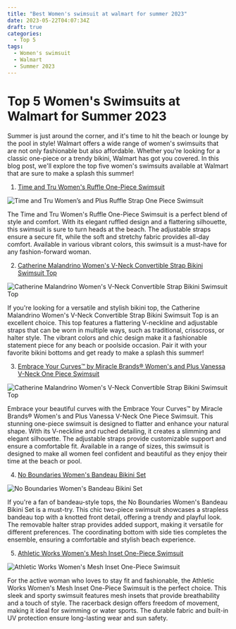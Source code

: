 ```yaml
---
title: "Best Women's swimsuit at walmart for summer 2023"
date: 2023-05-22T04:07:34Z
draft: true
categories:
  - Top 5
tags:
  - Women's swimsuit
  - Walmart
  - Summer 2023
---
```


# Top 5 Women's Swimsuits at Walmart for Summer 2023

Summer is just around the corner, and it's time to hit the beach or lounge by the pool in style! Walmart offers a wide range of women's swimsuits that are not only fashionable but also affordable. Whether you're looking for a classic one-piece or a trendy bikini, Walmart has got you covered. In this blog post, we'll explore the top five women's swimsuits available at Walmart that are sure to make a splash this summer!

1. [Time and Tru Women's Ruffle One-Piece Swimsuit](https://www.walmart.com/ip/Time-and-Tru-Women-s-and-Plus-Ruffle-Strap-One-Piece-Swimsuit/1643863820?athbdg=L1600)

![Time and Tru Women’s and Plus Ruffle Strap One Piece Swimsuit](https://i5.walmartimages.com/asr/39cf7bd6-1135-4ffe-8ca5-ad77c0e34329.d7695d547350a9bebd25328dcf1f6db0.jpeg?odnHeight=300&odnWidth=300&odnBg=FFFFFF)

The Time and Tru Women's Ruffle One-Piece Swimsuit is a perfect blend of style and comfort. With its elegant ruffled design and a flattering silhouette, this swimsuit is sure to turn heads at the beach. The adjustable straps ensure a secure fit, while the soft and stretchy fabric provides all-day comfort. Available in various vibrant colors, this swimsuit is a must-have for any fashion-forward woman.


2. [Catherine Malandrino Women's V-Neck Convertible Strap Bikini Swimsuit Top](https://www.walmart.com/ip/Catherine-Malandrino-Women-s-V-Neck-Convertible-Strap-Bikini-Swimsuit-Top/446779736)

![Catherine Malandrino Women's V-Neck Convertible Strap Bikini Swimsuit Top](https://i5.walmartimages.com/asr/13e71c98-a6c6-4f1a-9ae9-00c67d14ff34.4da9ed6c2b4738c9672343e13a9adbbf.jpeg?odnHeight=300&odnWidth=300&odnBg=FFFFFF)

If you're looking for a versatile and stylish bikini top, the Catherine Malandrino Women's V-Neck Convertible Strap Bikini Swimsuit Top is an excellent choice. This top features a flattering V-neckline and adjustable straps that can be worn in multiple ways, such as traditional, crisscross, or halter style. The vibrant colors and chic design make it a fashionable statement piece for any beach or poolside occasion. Pair it with your favorite bikini bottoms and get ready to make a splash this summer!

<script async src="https://pagead2.googlesyndication.com/pagead/js/adsbygoogle.js"></script>
<!-- cpa -->
<ins class="adsbygoogle"
     style="display:block"
     data-ad-client="ca-pub-2843564932689995"
     data-ad-slot="3526097725"
     data-ad-format="auto"
     data-full-width-responsive="true"></ins>
<script>
     (adsbygoogle = window.adsbygoogle || []).push({});
</script>

3. [Embrace Your Curves™ by Miracle Brands® Women's and Plus Vanessa V-Neck One Piece Swimsuit](https://www.walmart.com/ip/Embrace-Your-Curves-by-Miracle-Brands-Women-s-and-Plus-Vanessa-V-Neck-One-Piece-Swimsuit/1618914751?athbdg=L1600)

![Catherine Malandrino Women's V-Neck Convertible Strap Bikini Swimsuit Top](https://i5.walmartimages.com/asr/e6fc671d-2223-4cb6-a53c-0b353cbb07a7.7645154384f507df897a21f6e84ac077.jpeg?odnHeight=300&odnWidth=300&odnBg=FFFFFF)

Embrace your beautiful curves with the Embrace Your Curves™ by Miracle Brands® Women's and Plus Vanessa V-Neck One Piece Swimsuit. This stunning one-piece swimsuit is designed to flatter and enhance your natural shape. With its V-neckline and ruched detailing, it creates a slimming and elegant silhouette. The adjustable straps provide customizable support and ensure a comfortable fit. Available in a range of sizes, this swimsuit is designed to make all women feel confident and beautiful as they enjoy their time at the beach or pool.

4. [No Boundaries Women's Bandeau Bikini Set](https://www.walmart.com/ip/No-Boundaries-Women-s-Asymmetrical-Bandeau-Bikini-Top-with-Center-Front-Ring/697358142)

![No Boundaries Women's Bandeau Bikini Set](https://i5.walmartimages.com/asr/158e2803-02b2-45e1-a464-c5d0cc2013c7.bae7b4d2647f93839221e216a3e6228f.jpeg?odnHeight=300&odnWidth=300&odnBg=FFFFFF)

If you're a fan of bandeau-style tops, the No Boundaries Women's Bandeau Bikini Set is a must-try. This chic two-piece swimsuit showcases a strapless bandeau top with a knotted front detail, offering a trendy and playful look. The removable halter strap provides added support, making it versatile for different preferences. The coordinating bottom with side ties completes the ensemble, ensuring a comfortable and stylish beach experience.


5. [Athletic Works Women's Mesh Inset One-Piece Swimsuit](https://www.walmart.com/ip/Charmo-Women-s-Athletic-One-Piece-Swimsuit-Sports-Racerback-Training-Swimwear/745017174)

![Athletic Works Women's Mesh Inset One-Piece Swimsuit](https://i5.walmartimages.com/asr/3c6357b2-7e5b-4b4d-9f67-0fbea25b4019.724a2c6304524d956c0623a264c9c9b5.jpeg?odnHeight=300&odnWidth=300&odnBg=FFFFFF)

For the active woman who loves to stay fit and fashionable, the Athletic Works Women's Mesh Inset One-Piece Swimsuit is the perfect choice. This sleek and sporty swimsuit features mesh insets that provide breathability and a touch of style. The racerback design offers freedom of movement, making it ideal for swimming or water sports. The durable fabric and built-in UV protection ensure long-lasting wear and sun safety.

